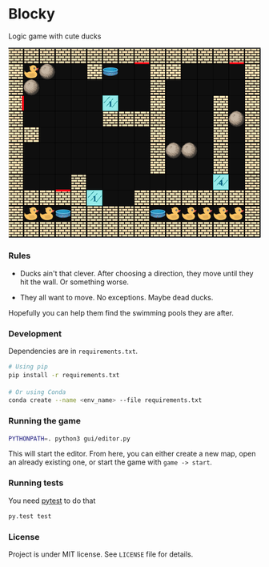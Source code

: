 # Blocky
Logic game with cute ducks

![Screenshot](/images/game_screenshot.png)

### Rules

- Ducks ain't that clever. After choosing a direction, they move until they hit the wall. Or something worse.

- They all want to move. No exceptions. Maybe dead ducks.

Hopefully you can help them find the swimming pools they are after.

### Development

Dependencies are in `requirements.txt`.

```bash
# Using pip
pip install -r requirements.txt

# Or using Conda
conda create --name <env_name> --file requirements.txt
```

### Running the game

```bash
PYTHONPATH=. python3 gui/editor.py
```

This will start the editor. From here, you can either create a new map,
open an already existing one, or start the game with `game -> start`.

### Running tests

You need [pytest](https://docs.pytest.org/en/stable/getting-started.html) to do that

```bash
py.test test
```

### License

Project is under MIT license. See `LICENSE` file for details.

